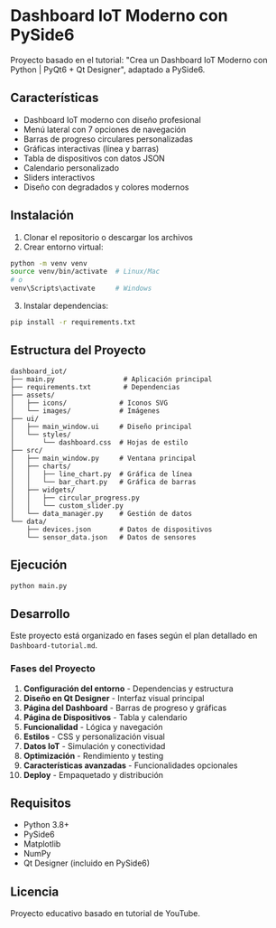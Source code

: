 # Dashboard IoT Moderno con PySide6

Proyecto basado en el tutorial: "Crea un Dashboard IoT Moderno con Python | PyQt6 + Qt Designer", adaptado a PySide6.

## Características

- Dashboard IoT moderno con diseño profesional
- Menú lateral con 7 opciones de navegación
- Barras de progreso circulares personalizadas
- Gráficas interactivas (línea y barras)
- Tabla de dispositivos con datos JSON
- Calendario personalizado
- Sliders interactivos
- Diseño con degradados y colores modernos

## Instalación

1. Clonar el repositorio o descargar los archivos
2. Crear entorno virtual:
```bash
python -m venv venv
source venv/bin/activate  # Linux/Mac
# o
venv\Scripts\activate     # Windows
```

3. Instalar dependencias:
```bash
pip install -r requirements.txt
```

## Estructura del Proyecto

```
dashboard_iot/
├── main.py                 # Aplicación principal
├── requirements.txt        # Dependencias
├── assets/
│   ├── icons/             # Iconos SVG
│   └── images/            # Imágenes
├── ui/
│   ├── main_window.ui     # Diseño principal
│   └── styles/
│       └── dashboard.css  # Hojas de estilo
├── src/
│   ├── main_window.py     # Ventana principal
│   ├── charts/
│   │   ├── line_chart.py  # Gráfica de línea
│   │   └── bar_chart.py   # Gráfica de barras
│   ├── widgets/
│   │   ├── circular_progress.py
│   │   └── custom_slider.py
│   └── data_manager.py    # Gestión de datos
└── data/
    ├── devices.json       # Datos de dispositivos
    └── sensor_data.json   # Datos de sensores
```

## Ejecución

```bash
python main.py
```

## Desarrollo

Este proyecto está organizado en fases según el plan detallado en `Dashboard-tutorial.md`.

### Fases del Proyecto

1. **Configuración del entorno** - Dependencias y estructura
2. **Diseño en Qt Designer** - Interfaz visual principal
3. **Página del Dashboard** - Barras de progreso y gráficas
4. **Página de Dispositivos** - Tabla y calendario
5. **Funcionalidad** - Lógica y navegación
6. **Estilos** - CSS y personalización visual
7. **Datos IoT** - Simulación y conectividad
8. **Optimización** - Rendimiento y testing
9. **Características avanzadas** - Funcionalidades opcionales
10. **Deploy** - Empaquetado y distribución

## Requisitos

- Python 3.8+
- PySide6
- Matplotlib
- NumPy
- Qt Designer (incluido en PySide6)

## Licencia

Proyecto educativo basado en tutorial de YouTube.
